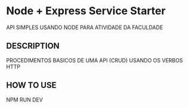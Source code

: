 # Node + Express Service Starter

API SIMPLES USANDO NODE PARA ATIVIDADE DA FACULDADE

## DESCRIPTION

PROCEDIMENTOS BASICOS DE UMA API (CRUD) USANDO OS VERBOS HTTP

## HOW TO USE

NPM RUN DEV